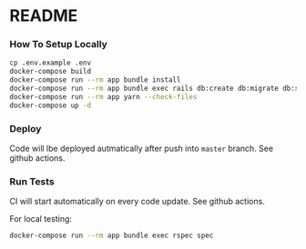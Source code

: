 # README

### How To Setup Locally

```bash
cp .env.example .env
docker-compose build
docker-compose run --rm app bundle install
docker-compose run --rm app bundle exec rails db:create db:migrate db:seed
docker-compose run --rm app yarn --check-files
docker-compose up -d
```

### Deploy 

Code will lbe deployed autmatically after push into `master` branch. See github actions.

### Run Tests

CI will start automatically on every code update. See github actions.

For local testing:
```bash
docker-compose run --rm app bundle exec rspec spec
```
